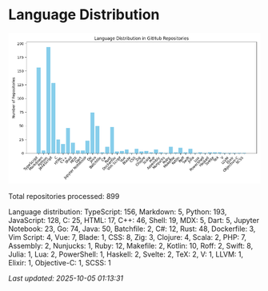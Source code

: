 # Language Distribution

![Language Distribution Chart](language_distribution_bar_chart.png)

Total repositories processed: 899

Language distribution:
TypeScript: 156, Markdown: 5, Python: 193, JavaScript: 128, C: 25, HTML: 17, C++: 46, Shell: 19, MDX: 5, Dart: 5, Jupyter Notebook: 23, Go: 74, Java: 50, Batchfile: 2, C#: 12, Rust: 48, Dockerfile: 3, Vim Script: 4, Vue: 7, Blade: 1, CSS: 8, Zig: 3, Clojure: 4, Scala: 2, PHP: 7, Assembly: 2, Nunjucks: 1, Ruby: 12, Makefile: 2, Kotlin: 10, Roff: 2, Swift: 8, Julia: 1, Lua: 2, PowerShell: 1, Haskell: 2, Svelte: 2, TeX: 2, V: 1, LLVM: 1, Elixir: 1, Objective-C: 1, SCSS: 1


_Last updated: 2025-10-05 01:13:31_
